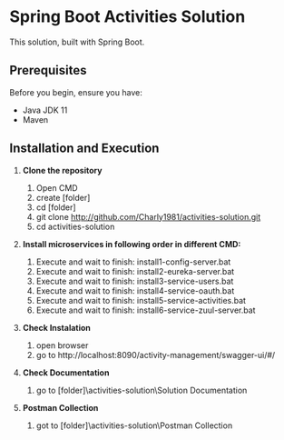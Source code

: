# Spring Boot Activities Solution

This solution, built with Spring Boot.

## Prerequisites

Before you begin, ensure you have:

- Java JDK 11
- Maven 

## Installation and Execution


1. **Clone the repository**

   1) Open CMD
   1) create [folder]	 
   2) cd [folder]
   3) git clone http://github.com/Charly1981/activities-solution.git
   4) cd activities-solution

2. **Install microservices in following order in different CMD:** 

	1) Execute and wait to finish: install1-config-server.bat
	2) Execute and wait to finish: install2-eureka-server.bat
	3) Execute and wait to finish: install3-service-users.bat
	4) Execute and wait to finish: install4-service-oauth.bat
	5) Execute and wait to finish: install5-service-activities.bat
	6) Execute and wait to finish: install6-service-zuul-server.bat
	
3. **Check Instalation**

	1) open browser
	2) go to http://localhost:8090/activity-management/swagger-ui/#/


4. **Check Documentation**

	1) go to [folder]\activities-solution\Solution Documentation

5. **Postman Collection**

	1) got to [folder]\activities-solution\Postman Collection